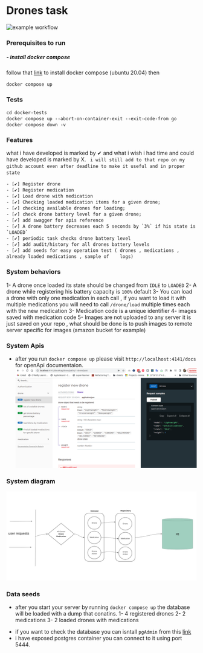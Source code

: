 # Drones task
![example workflow](https://github.com/YahyaQandel/drones/actions/workflows/main.yml/badge.svg)
### Prerequisites to run
##### - install docker compose
follow that [link](https://www.digitalocean.com/community/tutorials/how-to-install-and-use-docker-compose-on-ubuntu-20-04) to install docker compose (ubuntu 20.04)
then

```
docker compose up
```


### Tests
```
cd docker-tests
docker compose up --abort-on-container-exit --exit-code-from go
docker compose down -v
```

### Features
what i have developed is marked by ✔ and what i wish i had time and could have developed is marked by X.
` i will still add to that repo on my github account even after deadline to make it useful and in proper state`

    - [✔] Register drone
    - [✔] Register medication 
    - [✔] Load drone with medication
    - [✔] Checking loaded medication items for a given drone;
    - [✔] checking available drones for loading;
    - [✔] check drone battery level for a given drone;
    - [✔] add swagger for apis reference
    - [✔] A drone battery decreases each 5 seconds by `3%` if his state is `LOADED`
    - [✔] periodic task checks drone battery level
    - [✔] add audit/history for all drones battery levels
    - [✔] add seeds for easy operation test ( drones , medications , already loaded medications , sample of    logs)


### System behaviors
1- A drone once loaded its state should be changed from `IDLE` to `LOADED`
2- A drone while registering his battery capacity is `100%` default
3- You can load a drone with only one medication in each call , if you want to load it with multiple medications
you will need to call `/drone/load` multiple times each with the new medication 
3- Medication code is a unique identifier
4- images saved with medication code
5- Images are not uploaded to any server it is just saved on your repo , what should be done is to push images to remote server specific for images (amazon bucket for example)


### System Apis 

- after you run `docker compose up` please visit
`http://localhost:4141/docs` for openApi documentaion.
![Graph](/api-docs.png "system design")

### System diagram
![Graph](/drone.jpg "system design")


### Data seeds
* after you start your server by running `docker compose up` the database will be loaded with a dump that conatins.
1- 4 registered drones 
2- 2 medications
3- 2 loaded drones with medications

- if you want to check the database you can isntall `pgAdmin` from this [link](https://www.tecmint.com/install-postgresql-and-pgadmin-in-ubuntu/)
- i have exposed postgres container you can connect to it using port 5444.